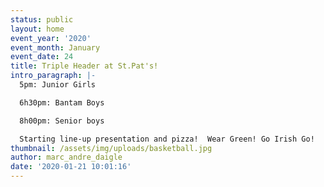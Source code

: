 ```yaml
---
status: public
layout: home
event_year: '2020'
event_month: January
event_date: 24
title: Triple Header at St.Pat's!
intro_paragraph: |-
  5pm: Junior Girls

  6h30pm: Bantam Boys

  8h00pm: Senior boys

  Starting line-up presentation and pizza!  Wear Green! Go Irish Go!
thumbnail: /assets/img/uploads/basketball.jpg
author: marc_andre_daigle
date: '2020-01-21 10:01:16'
---
```


